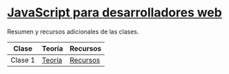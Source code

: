 [JavaScript para desarrolladores web](http://fictizia.com/formacion/curso_javascript)
=================

Resumen y recursos adicionales de las clases.

Clase | Teoría | Recursos
------------ | ------------- | -------------
Clase 1 | [Teoría](https://github.com/UlisesGascon/curso-js-web-developers-092015/blob/master/Ulises/teoria/clase1.js) | [Recursos](https://github.com/UlisesGascon/curso-js-web-developers-092015/blob/master/Ulises/recursos/clase1.md)
